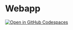 # Webapp
[![Open in GitHub Codespaces](https://github.com/codespaces/badge.svg)](https://codespaces.new/geovanams/webappBoxGH)
